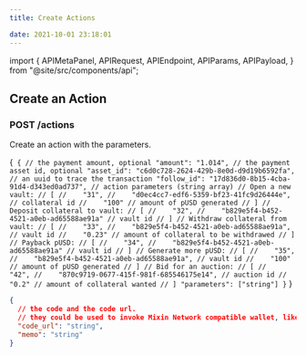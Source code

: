 ```yaml
---
title: Create Actions

date: 2021-10-01 23:18:01
---
```


import {
  APIMetaPanel,
  APIRequest,
  APIEndpoint,
  APIParams,
  APIPayload,
} from "@site/src/components/api";

## Create an Action

### POST /actions

Create an action with the parameters.

<APIEndpoint base="https://leaf-api.pando.im/api" url="/actions" />

<APIMetaPanel scope="Authorized"/>

<APIPayload>{`
{
  // the payment amount, optional
  "amount": "1.014",
  // the payment asset id, optional
  "asset_id": "c6d0c728-2624-429b-8e0d-d9d19b6592fa",
  // an uuid to trace the transaction
  "follow_id": "17d836d0-8b15-4cba-91d4-d343ed0ad737",
  // action parameters (string array)
  // Open a new vault:
  // [
  //    "31",
  //    "d0ec4cc7-edf6-5359-bf23-41fc9d26444e", // collateral id
  //    "100" // amount of pUSD generated
  // ]
  // Deposit collateral to vault:
  // [
  //    "32",
  //    "b829e5f4-b452-4521-a0eb-ad65588ae91a" // vault id
  // ]
  // Withdraw collateral from vault:
  // [
  //    "33",
  //    "b829e5f4-b452-4521-a0eb-ad65588ae91a", // vault id
  //    "0.23" // amount of collateral to be withdrawed
  // ]
  // Payback pUSD:
  // [
  //    "34",
  //    "b829e5f4-b452-4521-a0eb-ad65588ae91a" // vault id
  // ]
  // Generate more pUSD:
  // [
  //    "35",
  //    "b829e5f4-b452-4521-a0eb-ad65588ae91a", // vault id
  //    "100" // amount of pUSD generated
  // ]
  // Bid for an auction:
  // [
  //    "42",
  //    "870c9719-0677-415f-981f-685546175e14", // auction id
  //    "0.2" // amount of collateral wanted
  // ]
  "parameters": ["string"]
}`
}</APIPayload>

<APIRequest
  title="Create an action"
  method="POST"
  base="https://leaf-api.pando.im/api"
  url='/actions'
  data="--data PAYLOAD"
/>

```json title="Response"
{
  // the code and the code url.
  // they could be used to invoke Mixin Network compatible wallet, like Messenger and Fennec.  "code": "string",
  "code_url": "string",
  "memo": "string"
}
```
